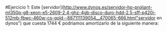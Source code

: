 #Ejercicio 1:
Este [servidor](http://www.dynos.es/servidor-hp-proliant-ml350p-g8-xeon-e5-2609-2.4-ghz-4gb-disco-duro-hdd-2.5-sff-p420i-512mb-fbwc-460w-cs-gold--887111139054__470065-666.html"servidor en dynos")
  que cuesta 1744 € podriamos amortizarlo de la siguiente manera:



